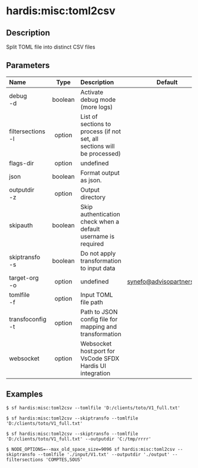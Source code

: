 <!-- This file has been generated with command 'sf hardis:doc:plugin:generate'. Please do not update it manually or it may be overwritten -->
# hardis:misc:toml2csv

## Description

Split TOML file into distinct CSV files

## Parameters

|Name|Type|Description|Default|Required|Options|
|:---|:--:|:----------|:-----:|:------:|:-----:|
|debug<br/>-d|boolean|Activate debug mode (more logs)||||
|filtersections<br/>-l|option|List of sections to process (if not set, all sections will be processed)||||
|flags-dir|option|undefined||||
|json|boolean|Format output as json.||||
|outputdir<br/>-z|option|Output directory||||
|skipauth|boolean|Skip authentication check when a default username is required||||
|skiptransfo<br/>-s|boolean|Do not apply transformation to input data||||
|target-org<br/>-o|option|undefined|synefo@advisopartners.com|||
|tomlfile<br/>-f|option|Input TOML file path||||
|transfoconfig<br/>-t|option|Path to JSON config file for mapping and transformation||||
|websocket|option|Websocket host:port for VsCode SFDX Hardis UI integration||||

## Examples

```shell
$ sf hardis:misc:toml2csv --tomlfile 'D:/clients/toto/V1_full.txt' 
```

```shell
$ sf hardis:misc:toml2csv --skiptransfo --tomlfile 'D:/clients/toto/V1_full.txt' 
```

```shell
$ sf hardis:misc:toml2csv --skiptransfo --tomlfile 'D:/clients/toto/V1_full.txt' --outputdir 'C:/tmp/rrrr'
```

```shell
$ NODE_OPTIONS=--max_old_space_size=9096 sf hardis:misc:toml2csv --skiptransfo --tomlfile './input/V1.txt' --outputdir './output' --filtersections 'COMPTES,SOUS'
```



